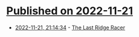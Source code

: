 # [Published on 2022-11-21](index.md)

* [2022-11-21, 21:14:34](https://news.ycombinator.com/item?id=33698021) - [The Last Ridge Racer](https://arcadeblogger.com/2022/11/20/the-last-ridge-racer/)
